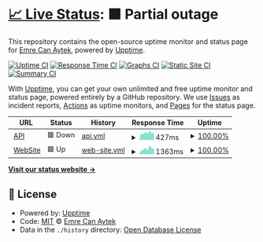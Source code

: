 # [📈 Live Status](https://demo.upptime.js.org): <!--live status--> **🟧 Partial outage**

This repository contains the open-source uptime monitor and status page for [Emre Can Aytek](https://demo.upptime.js.org), powered by [Upptime](https://github.com/upptime/upptime).

[![Uptime CI](https://github.com/EmrecanA/uptime/workflows/Uptime%20CI/badge.svg)](https://github.com/EmrecanA/uptime/actions?query=workflow%3A%22Uptime+CI%22)
[![Response Time CI](https://github.com/EmrecanA/uptime/workflows/Response%20Time%20CI/badge.svg)](https://github.com/EmrecanA/uptime/actions?query=workflow%3A%22Response+Time+CI%22)
[![Graphs CI](https://github.com/EmrecanA/uptime/workflows/Graphs%20CI/badge.svg)](https://github.com/EmrecanA/uptime/actions?query=workflow%3A%22Graphs+CI%22)
[![Static Site CI](https://github.com/EmrecanA/uptime/workflows/Static%20Site%20CI/badge.svg)](https://github.com/EmrecanA/uptime/actions?query=workflow%3A%22Static+Site+CI%22)
[![Summary CI](https://github.com/EmrecanA/uptime/workflows/Summary%20CI/badge.svg)](https://github.com/EmrecanA/uptime/actions?query=workflow%3A%22Summary+CI%22)

With [Upptime](https://upptime.js.org), you can get your own unlimited and free uptime monitor and status page, powered entirely by a GitHub repository. We use [Issues](https://github.com/EmrecanA/uptime/issues) as incident reports, [Actions](https://github.com/EmrecanA/uptime/actions) as uptime monitors, and [Pages](https://demo.upptime.js.org) for the status page.

<!--start: status pages-->
<!-- This summary is generated by Upptime (https://github.com/upptime/upptime) -->
<!-- Do not edit this manually, your changes will be overwritten -->
<!-- prettier-ignore -->
| URL | Status | History | Response Time | Uptime |
| --- | ------ | ------- | ------------- | ------ |
| <img alt="" src="https://favicons.githubusercontent.com/146.19.57.91" height="13"> [API](http://146.19.57.91:4215/api/version) | 🟥 Down | [api.yml](https://github.com/EmrecanA/uptime/commits/HEAD/history/api.yml) | <details><summary><img alt="Response time graph" src="./graphs/api/response-time-week.png" height="20"> 427ms</summary><br><a href="https://EmrecanA.github.io/uptime/history/api"><img alt="Response time 462" src="https://img.shields.io/endpoint?url=https%3A%2F%2Fraw.githubusercontent.com%2FEmrecanA%2Fuptime%2FHEAD%2Fapi%2Fapi%2Fresponse-time.json"></a><br><a href="https://EmrecanA.github.io/uptime/history/api"><img alt="24-hour response time 472" src="https://img.shields.io/endpoint?url=https%3A%2F%2Fraw.githubusercontent.com%2FEmrecanA%2Fuptime%2FHEAD%2Fapi%2Fapi%2Fresponse-time-day.json"></a><br><a href="https://EmrecanA.github.io/uptime/history/api"><img alt="7-day response time 427" src="https://img.shields.io/endpoint?url=https%3A%2F%2Fraw.githubusercontent.com%2FEmrecanA%2Fuptime%2FHEAD%2Fapi%2Fapi%2Fresponse-time-week.json"></a><br><a href="https://EmrecanA.github.io/uptime/history/api"><img alt="30-day response time 459" src="https://img.shields.io/endpoint?url=https%3A%2F%2Fraw.githubusercontent.com%2FEmrecanA%2Fuptime%2FHEAD%2Fapi%2Fapi%2Fresponse-time-month.json"></a><br><a href="https://EmrecanA.github.io/uptime/history/api"><img alt="1-year response time 462" src="https://img.shields.io/endpoint?url=https%3A%2F%2Fraw.githubusercontent.com%2FEmrecanA%2Fuptime%2FHEAD%2Fapi%2Fapi%2Fresponse-time-year.json"></a></details> | <details><summary><a href="https://EmrecanA.github.io/uptime/history/api">100.00%</a></summary><a href="https://EmrecanA.github.io/uptime/history/api"><img alt="All-time uptime 99.44%" src="https://img.shields.io/endpoint?url=https%3A%2F%2Fraw.githubusercontent.com%2FEmrecanA%2Fuptime%2FHEAD%2Fapi%2Fapi%2Fuptime.json"></a><br><a href="https://EmrecanA.github.io/uptime/history/api"><img alt="24-hour uptime 100.00%" src="https://img.shields.io/endpoint?url=https%3A%2F%2Fraw.githubusercontent.com%2FEmrecanA%2Fuptime%2FHEAD%2Fapi%2Fapi%2Fuptime-day.json"></a><br><a href="https://EmrecanA.github.io/uptime/history/api"><img alt="7-day uptime 100.00%" src="https://img.shields.io/endpoint?url=https%3A%2F%2Fraw.githubusercontent.com%2FEmrecanA%2Fuptime%2FHEAD%2Fapi%2Fapi%2Fuptime-week.json"></a><br><a href="https://EmrecanA.github.io/uptime/history/api"><img alt="30-day uptime 100.00%" src="https://img.shields.io/endpoint?url=https%3A%2F%2Fraw.githubusercontent.com%2FEmrecanA%2Fuptime%2FHEAD%2Fapi%2Fapi%2Fuptime-month.json"></a><br><a href="https://EmrecanA.github.io/uptime/history/api"><img alt="1-year uptime 99.44%" src="https://img.shields.io/endpoint?url=https%3A%2F%2Fraw.githubusercontent.com%2FEmrecanA%2Fuptime%2FHEAD%2Fapi%2Fapi%2Fuptime-year.json"></a></details>
| <img alt="" src="https://favicons.githubusercontent.com/www.instapintr.com" height="13"> [WebSite](https://www.instapintr.com/) | 🟩 Up | [web-site.yml](https://github.com/EmrecanA/uptime/commits/HEAD/history/web-site.yml) | <details><summary><img alt="Response time graph" src="./graphs/web-site/response-time-week.png" height="20"> 1363ms</summary><br><a href="https://EmrecanA.github.io/uptime/history/web-site"><img alt="Response time 3162" src="https://img.shields.io/endpoint?url=https%3A%2F%2Fraw.githubusercontent.com%2FEmrecanA%2Fuptime%2FHEAD%2Fapi%2Fweb-site%2Fresponse-time.json"></a><br><a href="https://EmrecanA.github.io/uptime/history/web-site"><img alt="24-hour response time 1434" src="https://img.shields.io/endpoint?url=https%3A%2F%2Fraw.githubusercontent.com%2FEmrecanA%2Fuptime%2FHEAD%2Fapi%2Fweb-site%2Fresponse-time-day.json"></a><br><a href="https://EmrecanA.github.io/uptime/history/web-site"><img alt="7-day response time 1363" src="https://img.shields.io/endpoint?url=https%3A%2F%2Fraw.githubusercontent.com%2FEmrecanA%2Fuptime%2FHEAD%2Fapi%2Fweb-site%2Fresponse-time-week.json"></a><br><a href="https://EmrecanA.github.io/uptime/history/web-site"><img alt="30-day response time 2568" src="https://img.shields.io/endpoint?url=https%3A%2F%2Fraw.githubusercontent.com%2FEmrecanA%2Fuptime%2FHEAD%2Fapi%2Fweb-site%2Fresponse-time-month.json"></a><br><a href="https://EmrecanA.github.io/uptime/history/web-site"><img alt="1-year response time 3162" src="https://img.shields.io/endpoint?url=https%3A%2F%2Fraw.githubusercontent.com%2FEmrecanA%2Fuptime%2FHEAD%2Fapi%2Fweb-site%2Fresponse-time-year.json"></a></details> | <details><summary><a href="https://EmrecanA.github.io/uptime/history/web-site">100.00%</a></summary><a href="https://EmrecanA.github.io/uptime/history/web-site"><img alt="All-time uptime 96.41%" src="https://img.shields.io/endpoint?url=https%3A%2F%2Fraw.githubusercontent.com%2FEmrecanA%2Fuptime%2FHEAD%2Fapi%2Fweb-site%2Fuptime.json"></a><br><a href="https://EmrecanA.github.io/uptime/history/web-site"><img alt="24-hour uptime 100.00%" src="https://img.shields.io/endpoint?url=https%3A%2F%2Fraw.githubusercontent.com%2FEmrecanA%2Fuptime%2FHEAD%2Fapi%2Fweb-site%2Fuptime-day.json"></a><br><a href="https://EmrecanA.github.io/uptime/history/web-site"><img alt="7-day uptime 100.00%" src="https://img.shields.io/endpoint?url=https%3A%2F%2Fraw.githubusercontent.com%2FEmrecanA%2Fuptime%2FHEAD%2Fapi%2Fweb-site%2Fuptime-week.json"></a><br><a href="https://EmrecanA.github.io/uptime/history/web-site"><img alt="30-day uptime 93.68%" src="https://img.shields.io/endpoint?url=https%3A%2F%2Fraw.githubusercontent.com%2FEmrecanA%2Fuptime%2FHEAD%2Fapi%2Fweb-site%2Fuptime-month.json"></a><br><a href="https://EmrecanA.github.io/uptime/history/web-site"><img alt="1-year uptime 96.41%" src="https://img.shields.io/endpoint?url=https%3A%2F%2Fraw.githubusercontent.com%2FEmrecanA%2Fuptime%2FHEAD%2Fapi%2Fweb-site%2Fuptime-year.json"></a></details>

<!--end: status pages-->

[**Visit our status website →**](https://demo.upptime.js.org)

## 📄 License

- Powered by: [Upptime](https://github.com/upptime/upptime)
- Code: [MIT](./LICENSE) © [Emre Can Aytek](https://demo.upptime.js.org)
- Data in the `./history` directory: [Open Database License](https://opendatacommons.org/licenses/odbl/1-0/)
